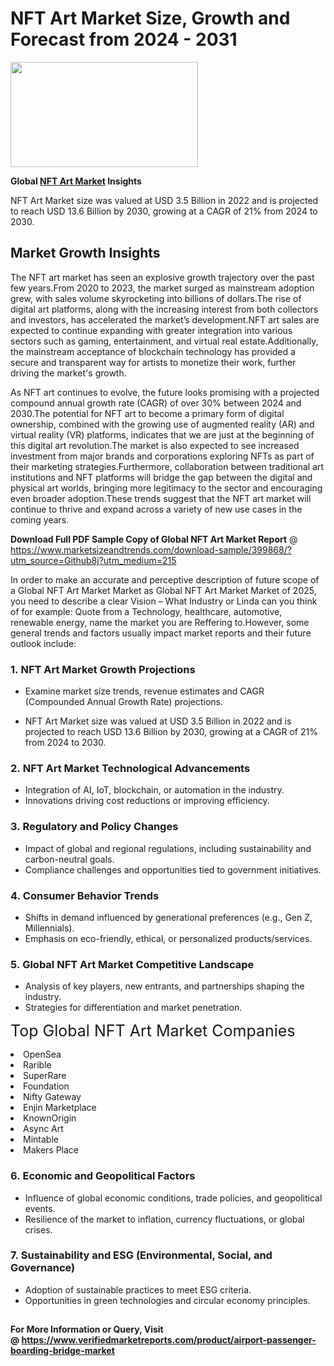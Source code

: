 <H1>NFT Art Market Size, Growth and Forecast from 2024 - 2031</H1><img class="aligncenter size-medium wp-image-584254" src="https://thirdeyenews.in/wp-content/uploads/2024/09/Global-Market-Research-300x168.jpeg" alt="" width="300" height="168" /><p><strong>Global&nbsp;<a href="https://www.marketsizeandtrends.com/download-sample/399868/?utm_source=Github8j?utm_medium=215">NFT Art Market</a> Insights</strong></p><p>NFT Art Market size was valued at USD 3.5 Billion in 2022 and is projected to reach USD 13.6 Billion by 2030, growing at a CAGR of 21% from 2024 to 2030.</p><p><h2>Market Growth Insights</h2> <p>The NFT art market has seen an explosive growth trajectory over the past few years.From 2020 to 2023, the market surged as mainstream adoption grew, with sales volume skyrocketing into billions of dollars.The rise of digital art platforms, along with the increasing interest from both collectors and investors, has accelerated the market’s development.NFT art sales are expected to continue expanding with greater integration into various sectors such as gaming, entertainment, and virtual real estate.Additionally, the mainstream acceptance of blockchain technology has provided a secure and transparent way for artists to monetize their work, further driving the market's growth.</p> <p>As NFT art continues to evolve, the future looks promising with a projected compound annual growth rate (CAGR) of over 30% between 2024 and 2030.The potential for NFT art to become a primary form of digital ownership, combined with the growing use of augmented reality (AR) and virtual reality (VR) platforms, indicates that we are just at the beginning of this digital art revolution.The market is also expected to see increased investment from major brands and corporations exploring NFTs as part of their marketing strategies.Furthermore, collaboration between traditional art institutions and NFT platforms will bridge the gap between the digital and physical art worlds, bringing more legitimacy to the sector and encouraging even broader adoption.These trends suggest that the NFT art market will continue to thrive and expand across a variety of new use cases in the coming years.</p> <p><span class=""><strong>Download Full PDF Sample Copy of Global NFT Art Market Report</strong> @ <a href="https://www.marketsizeandtrends.com/download-sample/399868/?utm_source=Github8j?utm_medium=215" target="_blank">https://www.marketsizeandtrends.com/download-sample/399868/?utm_source=Github8j?utm_medium=215</a></span></p><p>In order to make an accurate and perceptive description of future scope of a Global&nbsp;NFT Art Market Market as Global&nbsp;NFT Art Market Market of 2025, you need to describe a clear Vision &ndash; What Industry or Linda can you think of for example: Quote from a Technology, healthcare, automotive, renewable energy, name the market you are Reffering to.However, some general trends and factors usually impact market reports and their future outlook include:</p><h3>1.&nbsp;<strong>NFT Art Market Growth Projections</strong></h3><ul><li>Examine market size trends, revenue estimates and CAGR (Compounded Annual Growth Rate) projections.</li><li><p>NFT Art Market size was valued at USD 3.5 Billion in 2022 and is projected to reach USD 13.6 Billion by 2030, growing at a CAGR of 21% from 2024 to 2030.</p></li></ul><h3>2.&nbsp;<strong>NFT Art Market Technological Advancements</strong></h3><ul><li>Integration of AI, IoT, blockchain, or automation in the industry.</li><li>Innovations driving cost reductions or improving efficiency.</li></ul><h3>3.&nbsp;<strong>Regulatory and Policy Changes</strong></h3><ul><li>Impact of global and regional regulations, including sustainability and carbon-neutral goals.</li><li>Compliance challenges and opportunities tied to government initiatives.</li></ul><h3>4.&nbsp;<strong>Consumer Behavior Trends</strong></h3><ul><li>Shifts in demand influenced by generational preferences (e.g., Gen Z, Millennials).</li><li>Emphasis on eco-friendly, ethical, or personalized products/services.</li></ul><h3>5.&nbsp;<strong>Global NFT Art Market Competitive Landscape</strong></h3><ul><li>Analysis of key players, new entrants, and partnerships shaping the industry.</li><li>Strategies for differentiation and market penetration.</li></ul><p data-pm-slice="1 1 []"><span style="color: inherit; font-family: inherit; font-size: 25px;">Top Global NFT Art Market Companies</span></p><div class="" data-test-id=""><p><li>OpenSea</li><li> Rarible</li><li> SuperRare</li><li> Foundation</li><li> Nifty Gateway</li><li> Enjin Marketplace</li><li> KnownOrigin</li><li> Async Art</li><li> Mintable</li><li> Makers Place</li></p></div><h3>6.&nbsp;<strong>Economic and Geopolitical Factors</strong></h3><ul><li>Influence of global economic conditions, trade policies, and geopolitical events.</li><li>Resilience of the market to inflation, currency fluctuations, or global crises.</li></ul><h3>7.&nbsp;<strong>Sustainability and ESG (Environmental, Social, and Governance)</strong></h3><ul><li>Adoption of sustainable practices to meet ESG criteria.</li><li>Opportunities in green technologies and circular economy principles.</li></ul><h2><strong style="font-size: 14px;">For More Information or Query, Visit @&nbsp;</strong><a style="background-color: #ffffff; font-size: 14px;" href="https://www.marketsizeandtrends.com/report/nft-art-market/" target="_blank">https://www.verifiedmarketreports.com/product/airport-passenger-boarding-bridge-market</a></h2>